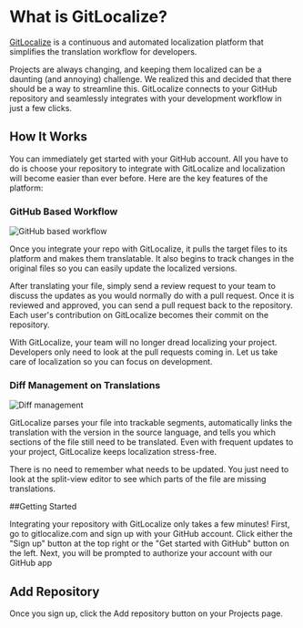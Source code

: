 # What is GitLocalize?

[GitLocalize](https://gitlocalize.com) is a continuous and automated localization platform that simplifies the translation workflow for developers.

Projects are always changing, and keeping them localized can be a daunting (and annoying) challenge. We realized this and decided that there should be a way to streamline this. GitLocalize connects to your GitHub repository and seamlessly integrates with your development workflow in just a few clicks.

## How It Works

You can immediately get started with your GitHub account. All you have to do is choose your repository to integrate with GitLocalize and localization will become easier than ever before. Here are the key features of the platform:

### GitHub Based Workflow

![GitHub based workflow](/assets/img/about/flow.png)

Once you integrate your repo with GitLocalize, it pulls the target files to its platform and makes them translatable. It also begins to track changes in the original files so you can easily update the localized versions.

After translating your file, simply send a review request to your team to discuss the updates as you would normally do with a pull request. Once it is reviewed and approved, you can send a pull request back to the repository. Each user's contribution on GitLocalize becomes their commit on the repository.

With GitLocalize, your team will no longer dread localizing your project. Developers only need to look at the pull requests coming in. Let us take care of localization so you can focus on development.
### Diff Management on Translations

![Diff management](/assets/img/about/diff_management.png)

GitLocalize parses your file into trackable segments, automatically links the translation with the version in the source language, and tells you which sections of the file still need to be translated. Even with frequent updates to your project, GitLocalize keeps localization stress-free.

There is no need to remember what needs to be updated. You just need to look at the split-view editor to see which parts of the file are missing translations.

<!--
Thanks for taking the time to read about GitLocalize. Check back often, as we have more features lined up that are almost ready to go. We're very excited for these additions and think that you will be too!
-->

##Getting Started

Integrating your repository with GitLocalize only takes a few minutes!
First, go to gitlocalize.com and sign up with your GitHub account.
Click either the "Sign up" button at the top right or the "Get started with GitHub" button on the left. Next, you will be prompted to authorize your account with our GitHub app

## Add Repository

Once you sign up, click the Add repository button on your Projects page.
